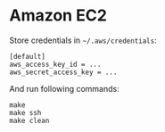 # Amazon EC2

Store credentials in `~/.aws/credentials`:

```
[default]
aws_access_key_id = ...
aws_secret_access_key = ...
```

And run following commands:

```
make
make ssh
make clean
```
